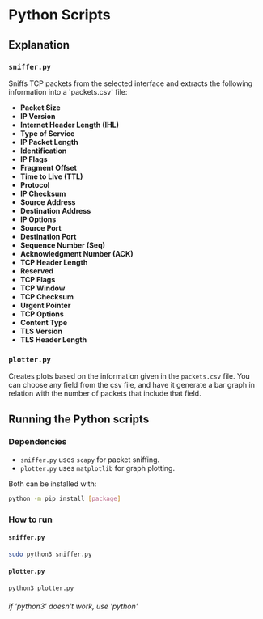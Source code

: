 # Python Scripts
## Explanation
### `sniffer.py`
Sniffs TCP packets from the selected interface and extracts the following information into a 'packets.csv' file:
- **Packet Size**
- **IP Version**
- **Internet Header Length (IHL)**
- **Type of Service**
- **IP Packet Length**
- **Identification**
- **IP Flags**
- **Fragment Offset**
- **Time to Live (TTL)**
- **Protocol**
- **IP Checksum**
- **Source Address**
- **Destination Address**
- **IP Options**
- **Source Port**
- **Destination Port**
- **Sequence Number (Seq)**
- **Acknowledgment Number (ACK)**
- **TCP Header Length**
- **Reserved**
- **TCP Flags**
- **TCP Window**
- **TCP Checksum**
- **Urgent Pointer**
- **TCP Options**
- **Content Type**
- **TLS Version**
- **TLS Header Length**
### `plotter.py`
Creates plots based on the information given in the `packets.csv` file. You can choose any field from the csv file, and have it generate a bar graph in relation with the number of packets that include that field.
## Running the Python scripts
### Dependencies
- `sniffer.py` uses `scapy` for packet sniffing.
- `plotter.py` uses `matplotlib` for graph plotting.

Both can be installed with:
```bash
python -m pip install [package]
```
### How to run
#### `sniffer.py`
```bash
sudo python3 sniffer.py
```
#### `plotter.py`
```bash
python3 plotter.py
```
###### if 'python3' doesn't work, use 'python'
